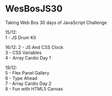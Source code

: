 # WesBosJS30

Taking Web Bos 30 days of JavaScript Challenge

15/12: <br>
1 - JS Drum Kit

16/12: 
2 - JS And CSS Clock <br>
3 - CSS Variables <br>
4 - Array Cardio Day 1 <br>
      
19/12: <br>
5 - Flex Panel Gallery <br>
6 - Type Ahead <br>
7 - Array Cardio Day 2 <br>
8 - Fun with HTML5 Canvas <br>
